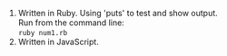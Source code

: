 1. Written in Ruby. Using 'puts' to test and show output.  
  Run from the command line:  
     `ruby num1.rb`
2. Written in JavaScript.